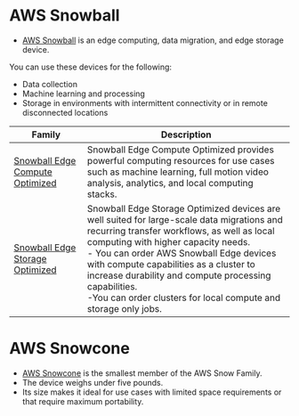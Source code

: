 # AWS Snowball
- [AWS Snowball](https://aws.amazon.com/snowball/) is an edge computing, data migration, and edge storage device. 

You can use these devices for the following:
- Data collection
- Machine learning and processing
- Storage in environments with intermittent connectivity or in remote disconnected locations

| Family                                                                       | Description                                                                                                                                                                                                                                                                                                                                                                                             |
|------------------------------------------------------------------------------|---------------------------------------------------------------------------------------------------------------------------------------------------------------------------------------------------------------------------------------------------------------------------------------------------------------------------------------------------------------------------------------------------------|
| [Snowball Edge Compute Optimized](https://aws.amazon.com/snowball/features/) | Snowball Edge Compute Optimized provides powerful computing resources for use cases such as machine learning, full motion video analysis, analytics, and local computing stacks.                                                                                                                                                                                                                        |
| [Snowball Edge Storage Optimized](https://aws.amazon.com/snowball/features/) | Snowball Edge Storage Optimized devices are well suited for large-scale data migrations and recurring transfer workflows, as well as local computing with higher capacity needs.<br/>- You can order AWS Snowball Edge devices with compute capabilities as a cluster to increase durability and compute  processing capabilities.<br/>-You can order clusters for local compute and storage only jobs. |

# AWS Snowcone
- [AWS Snowcone](https://aws.amazon.com/snowcone/) is the smallest member of the AWS Snow Family. 
- The device weighs under five pounds. 
- Its size makes it ideal for use cases with limited space requirements or that require maximum portability.